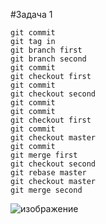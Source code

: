 #Задача 1
```
git commit
git tag in
git branch first
git branch second
git commit
git checkout first
git commit
git checkout second
git commit
git commit
git checkout first
git commit
git checkout master
git commit
git merge first
git checkout second
git rebase master
git checkout master
git merge second
```
![изображение](https://github.com/user-attachments/assets/c95aea9f-6471-412c-8ae9-ca5abdeca66d)
